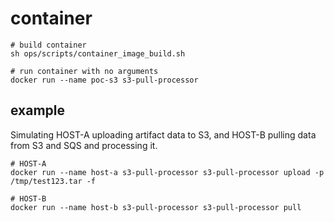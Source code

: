 # container

```shell
# build container
sh ops/scripts/container_image_build.sh

# run container with no arguments
docker run --name poc-s3 s3-pull-processor
```

## example

Simulating HOST-A uploading artifact data to S3, and HOST-B pulling data from S3 and SQS and processing it.

```shell
# HOST-A
docker run --name host-a s3-pull-processor s3-pull-processor upload -p /tmp/test123.tar -f

# HOST-B
docker run --name host-b s3-pull-processor s3-pull-processor pull
```
